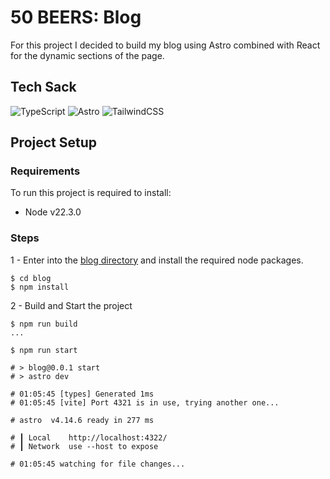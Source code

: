 # 50 BEERS: Blog

For this project I decided to build my blog using Astro combined with React for the dynamic sections of the page.

## Tech Sack

![TypeScript](https://img.shields.io/badge/typescript-%23007ACC.svg?style=for-the-badge&logo=typescript&logoColor=white)
![Astro](https://img.shields.io/badge/astro-%232C2052.svg?style=for-the-badge&logo=astro&logoColor=white)
![TailwindCSS](https://img.shields.io/badge/tailwindcss-%2338B2AC.svg?style=for-the-badge&logo=tailwind-css&logoColor=white)

## Project Setup

### Requirements

To run this project is required to install:

- Node v22.3.0

### Steps

1 - Enter into the [blog directory](./blog) and install the required node packages.
```shell
$ cd blog
$ npm install
```

2 - Build and Start the project
```shell
$ npm run build
...

$ npm run start

# > blog@0.0.1 start
# > astro dev

# 01:05:45 [types] Generated 1ms
# 01:05:45 [vite] Port 4321 is in use, trying another one...

# astro  v4.14.6 ready in 277 ms

# ┃ Local    http://localhost:4322/
# ┃ Network  use --host to expose

# 01:05:45 watching for file changes...

```
